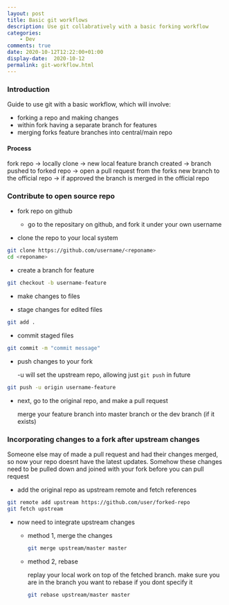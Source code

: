 ```yaml
---
layout: post
title: Basic git workflows
description: Use git collabratively with a basic forking workflow
categories:
    - Dev
comments: true
date: 2020-10-12T12:22:00+01:00
display-date:  2020-10-12
permalink: git-workflow.html
---
```


### Introduction
Guide to use git with a basic workflow, which will involve:
- forking a repo and making changes
- within fork having a separate branch for features
- merging forks feature branches into central/main repo

#### Process

fork repo -> locally clone -> new local feature branch created -> branch pushed to forked repo -> open a pull request from the forks new branch to the official repo -> if approved the branch is merged in the official repo

### Contribute to open source repo
- fork repo on github
    - go to the repositary on github, and fork it under your own username

- clone the repo to your local system 
```sh
git clone https://github.com/username/<reponame>
cd <reponame>
```
- create a branch for feature
```sh
git checkout -b username-feature
```
- make changes to files

- stage changes for edited files
```sh
git add .
```
- commit staged files
```sh 
git commit -m "commit message"
```
- push changes to your fork

    -u will set the upstream repo, allowing just `git push` in future
```sh
git push -u origin username-feature
```
- next, go to the original repo, and make a pull request
    
    merge your feature branch into master branch or the dev branch (if it exists)

### Incorporating changes to a fork after upstream changes
Someone else may of made a pull request and had their changes merged, so now your repo doesnt have the latest updates. Somehow these changes need to be pulled down and joined with your fork before you can pull request

- add the original repo as upstream remote and fetch references
```sh
git remote add upstream https://github.com/user/forked-repo
git fetch upstream
```

- now need to integrate upstream changes
    - method 1, merge the changes
        ```sh
        git merge upstream/master master
        ```
    - method 2, rebase 

        replay your local work on top of the fetched branch. make sure you are in the branch you want to rebase if you dont specify it
        ```sh 
        git rebase upstream/master master
        ```
